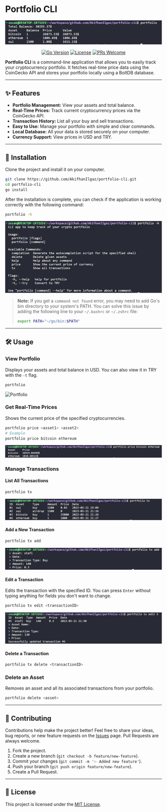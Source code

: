 # Portfolio CLI

<p align="center">
  <img src="https://github.com/AkifhanIlgaz/portfolio-cli/blob/main/readme-imgs/portfolio.jpg" alt="Portfolio CLI Banner">
</p>

<p align="center">
  <a href="https://go.dev/doc/go1.20"><img src="https://img.shields.io/badge/Go-1.20-blue.svg" alt="Go Version"></a>
  <a href="https://github.com/AkifhanIlgaz/portfolio-cli/blob/main/LICENSE"><img src="https://img.shields.io/badge/License-MIT-green.svg" alt="License"></a>
  <a href="https://github.com/AkifhanIlgaz/portfolio-cli/pulls"><img src="https://img.shields.io/badge/PRs-welcome-brightgreen.svg" alt="PRs Welcome"></a>
</p>

**Portfolio CLI** is a command-line application that allows you to easily track your cryptocurrency portfolio. It fetches real-time price data using the CoinGecko API and stores your portfolio locally using a BoltDB database.

---

## ✨ Features

-   **Portfolio Management:** View your assets and total balance.
-   **Real-Time Prices:** Track current cryptocurrency prices via the CoinGecko API.
-   **Transaction History:** List all your buy and sell transactions.
-   **Easy to Use:** Manage your portfolio with simple and clear commands.
-   **Local Database:** All your data is stored securely on your computer.
-   **Currency Support:** View prices in USD and TRY.

---

## 🚀 Installation

Clone the project and install it on your computer.

```bash
git clone https://github.com/AkifhanIlgaz/portfolio-cli.git
cd portfolio-cli
go install
```

After the installation is complete, you can check if the application is working correctly with the following command:

```bash
portfolio -h
```

![Help Menu](https://github.com/AkifhanIlgaz/portfolio-cli/blob/main/readme-imgs/portfolio-h.jpg)

> **Note:** If you get a `command not found` error, you may need to add Go's bin directory to your system's PATH. You can solve this issue by adding the following line to your `~/.bashrc` or `~/.zshrc` file:
>
> ```bash
> export PATH="~/go/bin:$PATH"
> ```

---

## 🛠️ Usage

### View Portfolio

Displays your assets and total balance in USD. You can also view it in TRY with the `-t` flag.

```bash
portfolio
```

![Portfolio](https.github.com/AkifhanIlgaz/portfolio-cli/blob/main/readme-imgs/portfolio.jpg)

### Get Real-Time Prices

Shows the current price of the specified cryptocurrencies.

```bash
portfolio price <asset1> <asset2>
# Example
portfolio price bitcoin ethereum
```

![Prices](https://github.com/AkifhanIlgaz/portfolio-cli/blob/main/readme-imgs/price_bitcoin_ethereum.jpg)

### Manage Transactions

#### List All Transactions

```bash
portfolio tx
```

![Transactions](https://github.com/AkifhanIlgaz/portfolio-cli/blob/main/readme-imgs/tx.jpg)

#### Add a New Transaction

```bash
portfolio tx add
```

![Add Transaction](https://github.com/AkifhanIlgaz/portfolio-cli/blob/main/readme-imgs/tx_add.jpg)

#### Edit a Transaction

Edits the transaction with the specified ID. You can press `Enter` without typing anything for fields you don't want to change.

```bash
portfolio tx edit <transactionID>
```

![Edit Transaction](https://github.com/AkifhanIlgaz/portfolio-cli/blob/main/readme-imgs/tx_edit.jpg)

#### Delete a Transaction

```bash
portfolio tx delete <transactionID>
```

### Delete an Asset

Removes an asset and all its associated transactions from your portfolio.

```bash
portfolio delete <asset>
```

---

## 🤝 Contributing

Contributions help make the project better! Feel free to share your ideas, bug reports, or new feature requests on the [Issues](https://github.com/AkifhanIlgaz/portfolio-cli/issues) page. Pull Requests are always welcome.

1.  Fork the project.
2.  Create a new branch (`git checkout -b feature/new-feature`).
3.  Commit your changes (`git commit -m '✨ Added new feature'`).
4.  Push your branch (`git push origin feature/new-feature`).
5.  Create a Pull Request.

---

## 📄 License

This project is licensed under the [MIT License](https://github.com/AkifhanIlgaz/portfolio-cli/blob/main/LICENSE).
